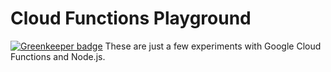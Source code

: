 # Cloud Functions Playground

[![Greenkeeper badge](https://badges.greenkeeper.io/JustinBeckwith/gcf-playground.svg)](https://greenkeeper.io/)
These are just a few experiments with Google Cloud Functions and Node.js.

